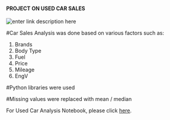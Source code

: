 #### PROJECT ON USED CAR SALES

![enter link description here](https://media3.picsearch.com/is?KoNpRfiN9EyUZ-xtDzjxJ0DSuP3EG5rUdR70PwU0bi4&height=255)


#Car Sales Analysis was done based on various factors such as:
1. Brands
2. Body Type
3. Fuel
4. Price
5. Mileage
6. EngV

#Python libraries were used

#Missing values were replaced with mean / median


For Used Car Analysis Notebook, please click [here](https://github.com/ajaypatil196/DataScience-Projects/blob/main/EDA%20Analysis%20on%20Used%20Cars%20Project/Analysis%20of%20Used%20Car%20Sales_Dec_2020_Project_Term1&2.ipynb).

